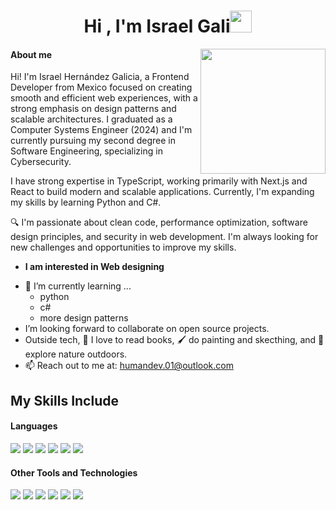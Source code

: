 <h1 align="center"><b>Hi , I'm Israel Gali</b><img src="https://media.giphy.com/media/hvRJCLFzcasrR4ia7z/giphy.gif" width="35"></h1>

<img align='right' src='https://user-images.githubusercontent.com/5713670/87202985-820dcb80-c2b6-11ea-9f56-7ec461c497c3.gif' width='200"'>

<h4> About me </h4>

Hi! I'm Israel Hernández Galicia, a Frontend Developer from Mexico focused on creating smooth and efficient web experiences, with a strong emphasis on design patterns and scalable architectures. I graduated as a Computer Systems Engineer (2024) and I'm currently pursuing my second degree in Software Engineering, specializing in Cybersecurity.

I have strong expertise in TypeScript, working primarily with Next.js and React to build modern and scalable applications. Currently, I'm expanding my skills by learning Python and C#.

🔍 I'm passionate about clean code, performance optimization, software design principles, and security in web development. I'm always looking for new challenges and opportunities to improve my skills.

* **I am interested in Web designing**
- 🌱 I’m currently learning ...
  - python
  - c#
  - more design patterns
- I’m looking forward to collaborate on open source projects.
- Outside tech, 📖 I love to read books, 🖌️ do painting and skecthing, and 🌴 explore nature outdoors.
- 📫 Reach out to me at: <a href="humandev.01@outlook.com">humandev.01@outlook.com</a>

## My Skills Include

<h4> Languages </h4>

<span> 
<img src="https://img.shields.io/badge/JavaScript-F7DF1E?style=for-the-badge&logo=javascript&logoColor=black">
<img src= "https://img.shields.io/badge/typescript-%23007ACC.svg?style=for-the-badge&logo=typescript&logoColor=white">
<img src= "https://img.shields.io/badge/html5-%23E34F26.svg?style=for-the-badge&logo=html5&logoColor=white">
<img src="https://img.shields.io/badge/css3-%231572B6.svg?style=for-the-badge&logo=css3&logoColor=white"/>
<img src="https://img.shields.io/badge/postgres-%23316192.svg?style=for-the-badge&logo=postgresql&logoColor=white"/>
<img src="https://img.shields.io/badge/Supabase-3ECF8E?style=for-the-badge&logo=supabase&logoColor=white"/>



</span>
<br/>

<h4>Other Tools and Technologies</h4>

<span>
<img src="https://img.shields.io/badge/react-%2320232a.svg?style=for-the-badge&logo=react&logoColor=%2361DAFB">
<img src="https://img.shields.io/badge/Next-black?style=for-the-badge&logo=next.js&logoColor=white"/>
<img src="https://img.shields.io/badge/tailwindcss-%2338B2AC.svg?style=for-the-badge&logo=tailwind-css&logoColor=white">
<img src="https://img.shields.io/badge/threejs-black?style=for-the-badge&logo=three.js&logoColor=white">
<img src="https://img.shields.io/badge/SASS-hotpink.svg?style=for-the-badge&logo=SASS&logoColor=white">
<img src="https://img.shields.io/badge/GSAP-88CE02?style=for-the-badge&logo=greensock&logoColor=black"/>



</span>
